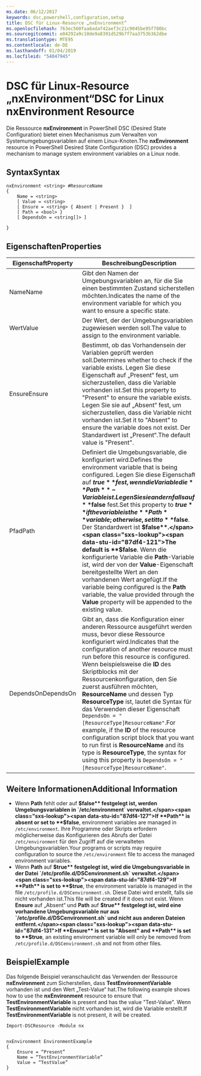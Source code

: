 ```yaml
---
ms.date: 06/12/2017
keywords: dsc,powershell,configuration,setup
title: DSC für Linux-Resource „nxEnvironment“
ms.openlocfilehash: 763ec560faa6adaf42aef3c21c9045be95f780bc
ms.sourcegitcommit: e04292a9c10de9a8391d529b7f7aa3753b362dbe
ms.translationtype: MTE95
ms.contentlocale: de-DE
ms.lasthandoff: 01/04/2019
ms.locfileid: "54047945"
---
```

# <a name="dsc-for-linux-nxenvironment-resource"></a><span data-ttu-id="87df4-103">DSC für Linux-Resource „nxEnvironment“</span><span class="sxs-lookup"><span data-stu-id="87df4-103">DSC for Linux nxEnvironment Resource</span></span>

<span data-ttu-id="87df4-104">Die Ressource **nxEnvironment** in PowerShell DSC (Desired State Configuration) bietet einen Mechanismus zum Verwalten von Systemumgebungsvariablen auf einem Linux-Knoten.</span><span class="sxs-lookup"><span data-stu-id="87df4-104">The **nxEnvironment** resource in PowerShell Desired State Configuration (DSC) provides a mechanism to manage system environment variables on a Linux node.</span></span>

## <a name="syntax"></a><span data-ttu-id="87df4-105">Syntax</span><span class="sxs-lookup"><span data-stu-id="87df4-105">Syntax</span></span>

```
nxEnvironment <string> #ResourceName
{
    Name = <string>
    [ Value = <string>
    [ Ensure = <string> { Absent | Present }  ]
    [ Path = <bool> }
    [ DependsOn = <string[]> ]

}
```

## <a name="properties"></a><span data-ttu-id="87df4-106">Eigenschaften</span><span class="sxs-lookup"><span data-stu-id="87df4-106">Properties</span></span>

|  <span data-ttu-id="87df4-107">Eigenschaft</span><span class="sxs-lookup"><span data-stu-id="87df4-107">Property</span></span> |  <span data-ttu-id="87df4-108">Beschreibung</span><span class="sxs-lookup"><span data-stu-id="87df4-108">Description</span></span> |
|---|---|
| <span data-ttu-id="87df4-109">Name</span><span class="sxs-lookup"><span data-stu-id="87df4-109">Name</span></span>| <span data-ttu-id="87df4-110">Gibt den Namen der Umgebungsvariablen an, für die Sie einen bestimmten Zustand sicherstellen möchten.</span><span class="sxs-lookup"><span data-stu-id="87df4-110">Indicates the name of the environment variable for which you want to ensure a specific state.</span></span>|
| <span data-ttu-id="87df4-111">Wert</span><span class="sxs-lookup"><span data-stu-id="87df4-111">Value</span></span>| <span data-ttu-id="87df4-112">Der Wert, der der Umgebungsvariablen zugewiesen werden soll.</span><span class="sxs-lookup"><span data-stu-id="87df4-112">The value to assign to the environment variable.</span></span>|
| <span data-ttu-id="87df4-113">Ensure</span><span class="sxs-lookup"><span data-stu-id="87df4-113">Ensure</span></span>| <span data-ttu-id="87df4-114">Bestimmt, ob das Vorhandensein der Variablen geprüft werden soll.</span><span class="sxs-lookup"><span data-stu-id="87df4-114">Determines whether to check if the variable exists.</span></span> <span data-ttu-id="87df4-115">Legen Sie diese Eigenschaft auf „Present“ fest, um sicherzustellen, dass die Variable vorhanden ist.</span><span class="sxs-lookup"><span data-stu-id="87df4-115">Set this property to "Present" to ensure the variable exists.</span></span> <span data-ttu-id="87df4-116">Legen Sie sie auf „Absent“ fest, um sicherzustellen, dass die Variable nicht vorhanden ist.</span><span class="sxs-lookup"><span data-stu-id="87df4-116">Set it to "Absent" to ensure the variable does not exist.</span></span> <span data-ttu-id="87df4-117">Der Standardwert ist „Present“.</span><span class="sxs-lookup"><span data-stu-id="87df4-117">The default value is "Present".</span></span>|
| <span data-ttu-id="87df4-118">Pfad</span><span class="sxs-lookup"><span data-stu-id="87df4-118">Path</span></span>| <span data-ttu-id="87df4-119">Definiert die Umgebungsvariable, die konfiguriert wird.</span><span class="sxs-lookup"><span data-stu-id="87df4-119">Defines the environment variable that is being configured.</span></span> <span data-ttu-id="87df4-120">Legen Sie diese Eigenschaft auf **$true** fest, wenn die Variable die **Path**-Variable ist. Legen Sie sie andernfalls auf **$false** fest.</span><span class="sxs-lookup"><span data-stu-id="87df4-120">Set this property to **$true** if the variable is the **Path** variable; otherwise, set it to **$false**.</span></span> <span data-ttu-id="87df4-121">Der Standardwert ist **$false**.</span><span class="sxs-lookup"><span data-stu-id="87df4-121">The default is **$false**.</span></span> <span data-ttu-id="87df4-122">Wenn die konfigurierte Variable die **Path**-Variable ist, wird der von der **Value**-Eigenschaft bereitgestellte Wert an den vorhandenen Wert angefügt.</span><span class="sxs-lookup"><span data-stu-id="87df4-122">If the variable being configured is the **Path** variable, the value provided through the **Value** property will be appended to the existing value.</span></span>|
| <span data-ttu-id="87df4-123">DependsOn</span><span class="sxs-lookup"><span data-stu-id="87df4-123">DependsOn</span></span> | <span data-ttu-id="87df4-124">Gibt an, dass die Konfiguration einer anderen Ressource ausgeführt werden muss, bevor diese Ressource konfiguriert wird.</span><span class="sxs-lookup"><span data-stu-id="87df4-124">Indicates that the configuration of another resource must run before this resource is configured.</span></span> <span data-ttu-id="87df4-125">Wenn beispielsweise die **ID** des Skriptblocks mit der Ressourcenkonfiguration, den Sie zuerst ausführen möchten, **ResourceName** und dessen Typ **ResourceType** ist, lautet die Syntax für das Verwenden dieser Eigenschaft `DependsOn = "[ResourceType]ResourceName"`.</span><span class="sxs-lookup"><span data-stu-id="87df4-125">For example, if the **ID** of the resource configuration script block that you want to run first is **ResourceName** and its type is **ResourceType**, the syntax for using this property is `DependsOn = "[ResourceType]ResourceName"`.</span></span>|

## <a name="additional-information"></a><span data-ttu-id="87df4-126">Weitere Informationen</span><span class="sxs-lookup"><span data-stu-id="87df4-126">Additional Information</span></span>

* <span data-ttu-id="87df4-127">Wenn **Path** fehlt oder auf **$false** festgelegt ist, werden Umgebungsvariablen in `/etc/environment` verwaltet.</span><span class="sxs-lookup"><span data-stu-id="87df4-127">If **Path** is absent or set to **$false**, environment variables are managed in `/etc/environment`.</span></span> <span data-ttu-id="87df4-128">Ihre Programme oder Skripts erfordern möglicherweise das Konfigurieren des Abrufs der Datei `/etc/environment` für den Zugriff auf die verwalteten Umgebungsvariablen.</span><span class="sxs-lookup"><span data-stu-id="87df4-128">Your programs or scripts may require configuration to source the `/etc/environment` file to access the managed environment variables.</span></span>
* <span data-ttu-id="87df4-129">Wenn **Path** auf **$true** festgelegt ist, wird die Umgebungsvariable in der Datei `/etc/profile.d/DSCenvironment.sh` verwaltet.</span><span class="sxs-lookup"><span data-stu-id="87df4-129">If **Path** is set to **$true**, the environment variable is managed in the file `/etc/profile.d/DSCenvironment.sh`.</span></span> <span data-ttu-id="87df4-130">Diese Datei wird erstellt, falls sie nicht vorhanden ist.</span><span class="sxs-lookup"><span data-stu-id="87df4-130">This file will be created if it does not exist.</span></span> <span data-ttu-id="87df4-131">Wenn **Ensure** auf „Absent“ und **Path** auf **$true** festgelegt ist, wird eine vorhandene Umgebungsvariable nur aus `/etc/profile.d/DSCenvironment.sh` und nicht aus anderen Dateien entfernt.</span><span class="sxs-lookup"><span data-stu-id="87df4-131">If **Ensure** is set to "Absent" and **Path** is set to **$true**, an existing environment variable will only be removed from `/etc/profile.d/DSCenvironment.sh` and not from other files.</span></span>

## <a name="example"></a><span data-ttu-id="87df4-132">Beispiel</span><span class="sxs-lookup"><span data-stu-id="87df4-132">Example</span></span>

<span data-ttu-id="87df4-133">Das folgende Beispiel veranschaulicht das Verwenden der Ressource **nxEnvironment** zum Sicherstellen, dass **TestEnvironmentVariable** vorhanden ist und den Wert „Test-Value“ hat.</span><span class="sxs-lookup"><span data-stu-id="87df4-133">The following example shows how to use the **nxEnvironment** resource to ensure that **TestEnvironmentVariable** is present and has the value "Test-Value".</span></span> <span data-ttu-id="87df4-134">Wenn **TestEnvironmentVariable** nicht vorhanden ist, wird die Variable erstellt.</span><span class="sxs-lookup"><span data-stu-id="87df4-134">If **TestEnvironmentVariable** is not present, it will be created.</span></span>

```
Import-DSCResource -Module nx


nxEnvironment EnvironmentExample
{
    Ensure = “Present”
    Name = “TestEnvironmentVariable”
    Value = “TestValue”
}
```